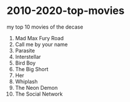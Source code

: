 # 2010-2020-top-movies
my top 10 movies of the decase

1. Mad Max Fury Road
2. Call me by your name
3. Parasite
4. Interstellar
5. Bird Boy
6. The Big Short
7. Her
8. Whiplash
9. The Neon Demon
10. The Social Network
